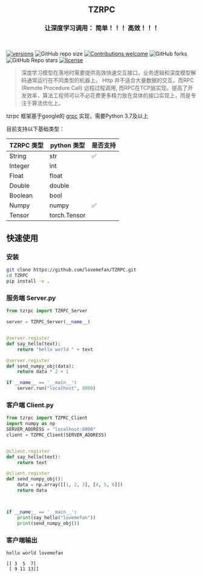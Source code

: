
<br/>
<h2 align="center">TZRPC</h2>
<h3 align="center">让深度学习调用： 简单！！！ 高效！！！</h3>
<br/>

[comment]: <> ([![pypi]&#40;https://img.shields.io/pypi/v/arq.svg&#41;]&#40;https://pypi.python.org/pypi/arq&#41;)
[![versions](https://img.shields.io/pypi/pyversions/arq.svg)](https://github.com/lovemefan/TZRPC)
![GitHub repo size](https://img.shields.io/github/repo-size/lovemefan/TZRPC)
[![Contributions welcome](https://img.shields.io/badge/contributions-welcome-brightgreen.svg?style=flat)](https://github.com/lovemefan/TZRPC/blob/main/README.md)
![GitHub forks](https://img.shields.io/github/forks/lovemefan/TZRPC)
![GitHub Repo stars](https://img.shields.io/github/stars/lovemefan/TZRPC)
[![license](https://img.shields.io/github/license/samuelcolvin/arq.svg)](https://github.com/lovemefan/TZRPC/blob/master/LICENSE)


> 深度学习模型在落地时需要提供高效快速交互接口，业务逻辑和深度模型解码通常运行在不同类型的机器上。
Http 并不适合大量数据的交互，而RPC (Remote Procedure Call) 远程过程调用, 而RPC在TCP层实现。提高了开发效率，算法工程师可以不必花费更多精力放在具体的接口实现上，而是专注于算法优化上。

tzrpc 框架基于google的 [grpc](https://github.com/grpc/) 实现，需要Python 3.7及以上

目前支持以下基础类型：

| TZRPC 类型|python 类型      | 是否支持  |
| ---- | ---- |--------------|
|   String   |   str   |  ✅ |
|  Integer    |   int   |   |
|    Float  |  float    |   |
|    Double  |  double    |   |
|    Boolean  |  bool    |    |
|    Numpy  |  numpy    | ✅ |
|    Tensor  |  torch.Tensor   |  |


## 快速使用
### 安装
```bash
git clone https://github.com/lovemefan/TZRPC.git
cd TZRPC
pip install -e .
```
### 服务端 Server.py

```python 
from tzrpc import TZRPC_Server

server = TZRPC_Server(__name__)


@server.register
def say_hello(text):
    return "hello world " + text

@server.register
def send_numpy_obj(data):
    return data * 2 + 1

if __name__ == '__main__':
    server.run("localhost", 8000)
```

### 客户端 Client.py
```python
from tzrpc import TZPRC_Client
import numpy as np
SERVER_ADDRESS = "localhost:8000"
client = TZPRC_Client(SERVER_ADDRESS)


@client.register
def say_hello(text):
    return text

@client.register
def send_numpy_obj():
    data = np.array([[1, 2, 3], [4, 5, 6]])
    return data



if __name__ == '__main__':
    print(say_hello("lovemefan"))
    print(send_numpy_obj())
```

### 客户端输出
```
hello world lovemefan

[[ 3  5  7]
 [ 9 11 13]]
```